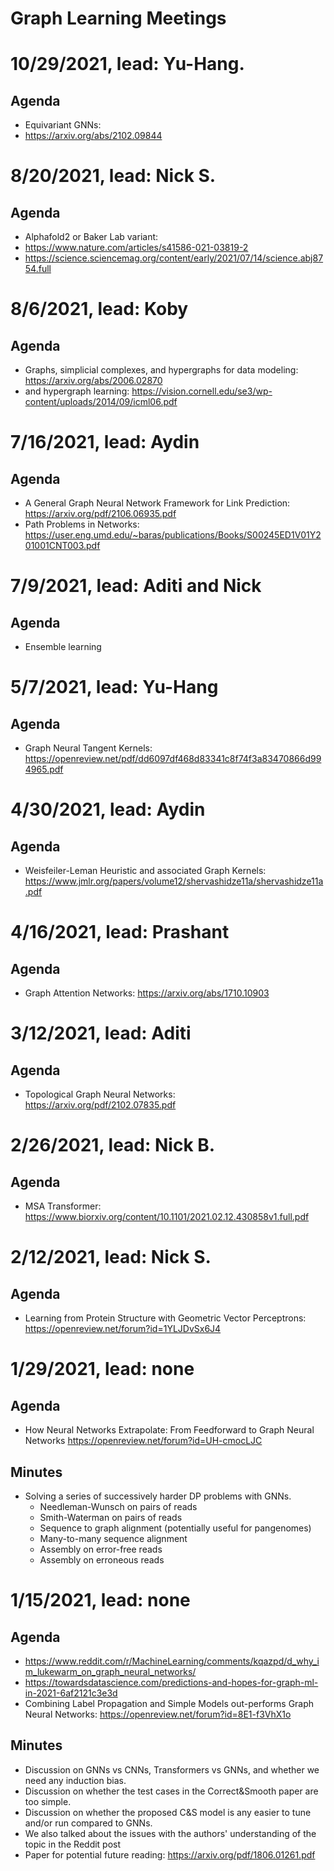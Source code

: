 # Graph Learning Meetings

# 10/29/2021, lead: Yu-Hang.

## Agenda

- Equivariant GNNs:
- https://arxiv.org/abs/2102.09844


# 8/20/2021, lead: Nick S.

## Agenda

- Alphafold2 or Baker Lab variant:
- https://www.nature.com/articles/s41586-021-03819-2
- https://science.sciencemag.org/content/early/2021/07/14/science.abj8754.full


# 8/6/2021, lead: Koby

## Agenda

- Graphs, simplicial complexes, and hypergraphs for data modeling: https://arxiv.org/abs/2006.02870
- and hypergraph learning: https://vision.cornell.edu/se3/wp-content/uploads/2014/09/icml06.pdf


# 7/16/2021, lead: Aydin

## Agenda

- A General Graph Neural Network Framework for Link Prediction: https://arxiv.org/pdf/2106.06935.pdf
- Path Problems in Networks: https://user.eng.umd.edu/~baras/publications/Books/S00245ED1V01Y201001CNT003.pdf


# 7/9/2021, lead: Aditi and Nick

## Agenda

- Ensemble learning


# 5/7/2021, lead: Yu-Hang

## Agenda

- Graph Neural Tangent Kernels: https://openreview.net/pdf/dd6097df468d83341c8f74f3a83470866d994965.pdf


# 4/30/2021, lead: Aydin

## Agenda

- Weisfeiler-Leman Heuristic and associated Graph Kernels: https://www.jmlr.org/papers/volume12/shervashidze11a/shervashidze11a.pdf


# 4/16/2021, lead: Prashant

## Agenda
 
- Graph Attention Networks: https://arxiv.org/abs/1710.10903

# 3/12/2021, lead: Aditi

## Agenda
 
- Topological Graph Neural Networks: https://arxiv.org/pdf/2102.07835.pdf


# 2/26/2021, lead: Nick B.

## Agenda
 
- MSA Transformer: https://www.biorxiv.org/content/10.1101/2021.02.12.430858v1.full.pdf

# 2/12/2021, lead: Nick S.

## Agenda
 
- Learning from Protein Structure with Geometric Vector Perceptrons: https://openreview.net/forum?id=1YLJDvSx6J4


# 1/29/2021, lead: none

## Agenda 

- How Neural Networks Extrapolate: From Feedforward to Graph Neural Networks https://openreview.net/forum?id=UH-cmocLJC

## Minutes

- Solving a series of successively harder DP problems with GNNs.
  * Needleman-Wunsch on pairs of reads
  * Smith-Waterman on pairs of reads
  * Sequence to graph alignment (potentially useful for pangenomes)
  * Many-to-many sequence alignment
  * Assembly on error-free reads
  * Assembly on erroneous reads


# 1/15/2021, lead: none
## Agenda 

- https://www.reddit.com/r/MachineLearning/comments/kqazpd/d_why_im_lukewarm_on_graph_neural_networks/
- https://towardsdatascience.com/predictions-and-hopes-for-graph-ml-in-2021-6af2121c3e3d
- Combining Label Propagation and Simple Models out-performs Graph Neural Networks: https://openreview.net/forum?id=8E1-f3VhX1o

## Minutes

- Discussion on GNNs vs CNNs, Transformers vs GNNs, and whether we need any induction bias. 
- Discussion on whether the test cases in the Correct&Smooth paper are too simple. 
- Discussion on whether the proposed C&S model is any easier to tune and/or run compared to GNNs. 
- We also talked about the issues with the authors' understanding of the topic in the Reddit post
- Paper for potential future reading: https://arxiv.org/pdf/1806.01261.pdf



